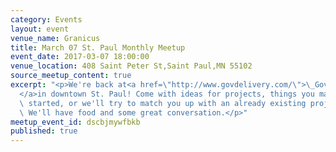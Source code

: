 ```yaml
---
category: Events
layout: event
venue_name: Granicus
title: March 07 St. Paul Monthly Meetup
event_date: 2017-03-07 18:00:00
venue_location: 408 Saint Peter St,Saint Paul,MN 55102
source_meetup_content: true
excerpt: "<p>We're back at<a href=\"http://www.govdelivery.com/\">\_GovDelivery\_\
  </a>in downtown St. Paul! Come with ideas for projects, things you may have already\
  \ started, or we'll try to match you up with an already existing project or idea.\
  \ We'll have food and some great conversation.</p>"
meetup_event_id: dscbjmywfbkb
published: true
---
```

